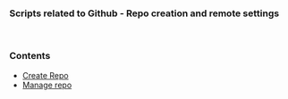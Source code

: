 
### Scripts related to Github - Repo creation and remote settings
&nbsp;

### Contents

- [Create Repo](gitnew.py)
- [Manage repo](gmanager.py)